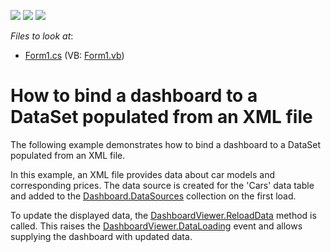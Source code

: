 <!-- default badges list -->
![](https://img.shields.io/endpoint?url=https://codecentral.devexpress.com/api/v1/VersionRange/128580794/13.1.8%2B)
[![](https://img.shields.io/badge/Open_in_DevExpress_Support_Center-FF7200?style=flat-square&logo=DevExpress&logoColor=white)](https://supportcenter.devexpress.com/ticket/details/E4857)
[![](https://img.shields.io/badge/📖_How_to_use_DevExpress_Examples-e9f6fc?style=flat-square)](https://docs.devexpress.com/GeneralInformation/403183)
<!-- default badges end -->
<!-- default file list -->
*Files to look at*:

* [Form1.cs](./CS/Dashboard_DataLoading/Form1.cs) (VB: [Form1.vb](./VB/Dashboard_DataLoading/Form1.vb))
<!-- default file list end -->
# How to bind a dashboard to a DataSet populated from an XML file


<p>The following example demonstrates how to bind a dashboard to a DataSet populated from an XML file.</p>
<p>In this example, an XML file provides data about car models and corresponding prices. The data source is created for the 'Cars' data table and added to the <a href="http://documentation.devexpress.com/#Dashboard/DevExpressDashboardCommonDashboard_DataSourcestopic"><u>Dashboard.DataSources</u></a> collection on the first load.</p>
<p>To update the displayed data, the <a href="https://documentation.devexpress.com/#Dashboard/DevExpressDashboardWinDashboardViewer_ReloadDatatopic"><u>DashboardViewer.ReloadData</u></a> method is called. This raises the <a href="http://documentation.devexpress.com/#Dashboard/DevExpressDashboardWinDashboardDesigner_DataLoadingtopic"><u>DashboardViewer.DataLoading</u></a> event and allows supplying the dashboard with updated data.</p>

<br/>



